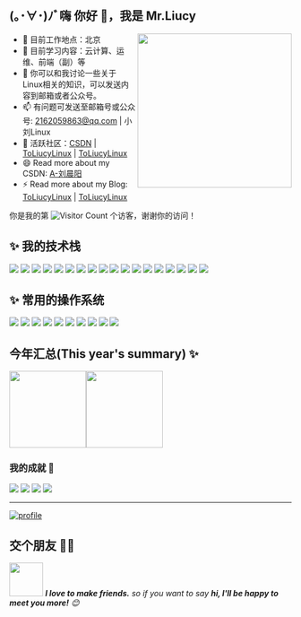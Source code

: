 ## (｡･∀･)ﾉﾞ嗨 你好 👋，我是 Mr.Liucy


<!-- **liuchenyang0703/liuchenyang0703** is a ✨ _special_ ✨ repository because its `README.md` (this file) appears on your GitHub profile. Here are some ideas to get you started :-->

<a href="https://chodocs.cn/"><img src="https://media.giphy.com/media/SWoSkN6DxTszqIKEqv/giphy.gif" align="right" height="275" /></a>


- 🔭 目前工作地点：北京
- 🌱 目前学习内容：云计算、运维、前端（副）等
- 💬 你可以和我讨论一些关于Linux相关的知识，可以发送内容到邮箱或者公众号。
- 📫 有问题可发送至邮箱号或公众号: 2162059863@qq.com | 小刘Linux
- 🍉 活跃社区：[CSDN](https://blog.csdn.net/liu_chen_yang?type=blog) | [ToLiucyLinux](https://liuchenyang.top) |  [ToLiucyLinux](https://liuchenyang0703.github.io/ToLiucyLinux/) 
- 😄 Read more about my CSDN: [A-刘晨阳](https://blog.csdn.net/liu_chen_yang?type=blog)
- ⚡ Read more about my Blog: [ToLiucyLinux](https://liuchenyang.top) |  [ToLiucyLinux](https://liuchenyang0703.github.io/ToLiucyLinux/) 

你是我的第 ![Visitor Count](https://profile-counter.glitch.me/wisdom-zhe/count.svg) 个访客，谢谢你的访问！

## ✨ 我的技术栈   

![](https://img.shields.io/badge/-Linux-000000?style=flat-square&logo=Linux&logoColor=fff)
![](https://img.shields.io/badge/-Docker-2496ED?style=flat-square&logo=Docker&logoColor=fff)
![](https://img.shields.io/badge/-Kubernetes-326CE5?style=flat-square&logo=Kubernetes&logoColor=fff)
![](https://img.shields.io/badge/-Podman-892CA0?style=flat-square&logo=Podman&logoColor=fff)
![](https://img.shields.io/badge/-Zabbix-DC382D?style=flat-square&logo=zabbix&logoColor=fff)
![](https://img.shields.io/badge/-Prometheus-E6522C?style=flat-square&logo=Prometheus&logoColor=fff)
![](https://img.shields.io/badge/-Nginx-009639?style=flat-square&logo=Nginx&logoColor=fff)
![](https://img.shields.io/badge/-Jenkins-D24939?style=flat-square&logo=Jenkins&logoColor=fff)
![](https://img.shields.io/badge/-Ansible-000000?style=flat-square&logo=Ansible&logoColor=fff)
![](https://img.shields.io/badge/-KVM-FF6600?style=flat-square&logo=KVM&logoColor=fff)
![](https://img.shields.io/badge/-OpenSSH-333?style=flat-square&logo=OpenSSH&logoColor=fff)
![](https://img.shields.io/badge/-JDK-5382A1?style=flat-square&logo=Java&logoColor=fff)
![](https://img.shields.io/badge/-JumpServer-007ACC?style=flat-square&logo=JumpServer&logoColor=fff)
![](https://img.shields.io/badge/-Firewalld-FE7C00?style=flat-square&logo=Firewalld&logoColor=fff)
![](https://img.shields.io/badge/-MySQL-4479A1?style=flat-square&logo=MySQL&logoColor=fff)
![](https://img.shields.io/badge/-Redis-DC382D?style=flat-square&logo=Redis&logoColor=fff)
![](https://img.shields.io/badge/-Git-E84E31?style=flat-square&logo=Git&logoColor=fff)
![](https://img.shields.io/badge/-Python-3e74a2?style=flat-square&logo=Python&logoColor=fff)

## ✨ 常用的操作系统  

![](https://img.shields.io/badge/-CentOS-262577?style=flat-square&logo=CentOS&logoColor=fff)
![](https://img.shields.io/badge/-CentOS_Stream-262577?style=flat-square&logo=CentOS&logoColor=fff)
![](https://img.shields.io/badge/-Red%20Hat-EE0000?style=flat-square&logo=RedHat&logoColor=fff)
![](https://img.shields.io/badge/-Ubuntu-E95420?style=flat-square&logo=Ubuntu&logoColor=fff)
![](https://img.shields.io/badge/-Rocky%20Linux-10B981?style=flat-square&logo=Rocky%20Linux&logoColor=fff)
![](https://img.shields.io/badge/-Kylin-FF0000?style=flat-square&logoColor=fff)
![](https://img.shields.io/badge/-Windows-0078D6?style=flat-square&logo=Windows&logoColor=fff)
![](https://img.shields.io/badge/-openEuler-0033A0?style=flat-square&logo=openEuler&logoColor=fff)
![](https://img.shields.io/badge/-VMware%20ESXi-607078?style=flat-square&logo=VMware&logoColor=fff)
![](https://img.shields.io/badge/-SUSE-0C722F?style=flat-square&logo=SUSE&logoColor=fff)


## 今年汇总(This year's summary) ✨
<img align="" height="137px" src="https://github-readme-stats.vercel.app/api?username=liuchenyang0703&hide_title=true&hide_border=true&show_icons=true&include_all_commits=true&line_height=21&bg_color=0,EC6C6C,FFD479,FFFC79,73FA79&theme=graywhite&locale=cn"/><img align="" height="137px" src="https://github-readme-stats.vercel.app/api/top-langs/?username=liuchenyang0703&hide_title=true&hide_border=true&layout=compact&bg_color=0,73FA79,73FDFF,D783FF&theme=graywhite&locale=cn"/>

<!-- <img align="" height="137px" src="https://github-readme-stats.vercel.app/api/top-langs/?username=liuchenyang0703&hide_title=true&hide_border=true&layout=compact&bg_color=0,73FA79,73FDFF,D783FF&theme=graywhite&locale=cn"/> -->




### 我的成就 🏅
![](https://stats.justsong.cn/api/github?username=liuchenyang0703&theme=dark)
![](https://stats.justsong.cn/api/csdn?id=liu_chen_yang&theme=dark)
![](https://stats.justsong.cn/api/juejin?id=1522190805637534&theme=dark)
![](https://stats.justsong.cn/api/zhihu?id=liu_chen_yang&theme=dark)

---

[![profile](https://github-profile-trophy.vercel.app/?username=liuchenyang0703&theme=algolia&column=8)](https://github-profile-trophy.vercel.app/?username=liuchenyang0703&theme=algolia&column=8)

## 交个朋友 👬🏻

<img src="https://media.giphy.com/media/LnQjpWaON8nhr21vNW/giphy.gif" width="60"> <em><b>I love to make friends.</b> so if you want to say <b>hi, I'll be happy to meet you more!</b> 😊</em>


<!-- - 👯 I’m looking to collaborate on ... 
- 🤔 I’m looking for help with ... -->

